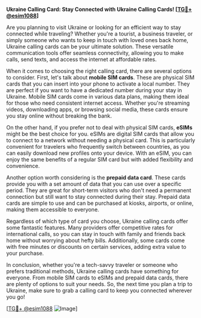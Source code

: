 **Ukraine Calling Card: Stay Connected with Ukraine Calling Cards! [[TG💪+ @esim1088](https://t.me/s/esim1088)]**

Are you planning to visit Ukraine or looking for an efficient way to stay connected while traveling? Whether you're a tourist, a business traveler, or simply someone who wants to keep in touch with loved ones back home, Ukraine calling cards can be your ultimate solution. These versatile communication tools offer seamless connectivity, allowing you to make calls, send texts, and access the internet at affordable rates.

When it comes to choosing the right calling card, there are several options to consider. First, let's talk about **mobile SIM cards**. These are physical SIM cards that you can insert into your phone to activate a local number. They are perfect if you want to have a dedicated number during your stay in Ukraine. Mobile SIM cards come in various data plans, making them ideal for those who need consistent internet access. Whether you're streaming videos, downloading apps, or browsing social media, these cards ensure you stay online without breaking the bank.

On the other hand, if you prefer not to deal with physical SIM cards, **eSIMs** might be the best choice for you. eSIMs are digital SIM cards that allow you to connect to a network without needing a physical card. This is particularly convenient for travelers who frequently switch between countries, as you can easily download new profiles onto your device. With an eSIM, you can enjoy the same benefits of a regular SIM card but with added flexibility and convenience.

Another option worth considering is the **prepaid data card**. These cards provide you with a set amount of data that you can use over a specific period. They are great for short-term visitors who don't need a permanent connection but still want to stay connected during their stay. Prepaid data cards are simple to use and can be purchased at kiosks, airports, or online, making them accessible to everyone.

Regardless of which type of card you choose, Ukraine calling cards offer some fantastic features. Many providers offer competitive rates for international calls, so you can stay in touch with family and friends back home without worrying about hefty bills. Additionally, some cards come with free minutes or discounts on certain services, adding extra value to your purchase.

In conclusion, whether you're a tech-savvy traveler or someone who prefers traditional methods, Ukraine calling cards have something for everyone. From mobile SIM cards to eSIMs and prepaid data cards, there are plenty of options to suit your needs. So, the next time you plan a trip to Ukraine, make sure to grab a calling card to keep you connected wherever you go!

[[TG💪+ @esim1088](https://t.me/s/esim1088) ![Image](https://i.postimg.cc/Y0z9fWf4/image.png)]
